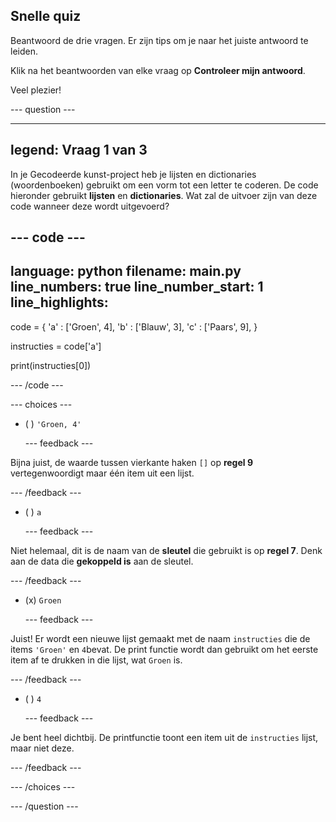 ## Snelle quiz

Beantwoord de drie vragen. Er zijn tips om je naar het juiste antwoord te leiden.

Klik na het beantwoorden van elke vraag op **Controleer mijn antwoord**.

Veel plezier!

--- question ---

---
legend: Vraag 1 van 3
---
In je Gecodeerde kunst-project heb je lijsten en dictionaries (woordenboeken) gebruikt om een vorm tot een letter te coderen. De code hieronder gebruikt **lijsten** en **dictionaries**. Wat zal de uitvoer zijn van deze code wanneer deze wordt uitgevoerd?

--- code ---
---
language: python
filename: main.py
line_numbers: true
line_number_start: 1
line_highlights: 
---
code = {
    'a' : ['Groen', 4],
    'b' : ['Blauw', 3],
    'c' : ['Paars', 9],
}

instructies = code['a']

print(instructies[0])

--- /code ---

--- choices ---

- ( )
`'Groen, 4'`

  --- feedback ---

Bijna juist, de waarde tussen vierkante haken `[]` op **regel 9** vertegenwoordigt maar één item uit een lijst.

  --- /feedback ---

- ( )
`a`

  --- feedback ---

Niet helemaal, dit is de naam van de **sleutel** die gebruikt is op **regel 7**. Denk aan de data die **gekoppeld is** aan de sleutel.

  --- /feedback ---

- (x)
`Groen`

  --- feedback ---

Juist! Er wordt een nieuwe lijst gemaakt met de naam `instructies` die de items `'Groen'` en `4`bevat. De print functie wordt dan gebruikt om het eerste item af te drukken in die lijst, wat `Groen` is.

  --- /feedback ---

- ( )
`4`

  --- feedback ---

Je bent heel dichtbij. De printfunctie toont een item uit de `instructies` lijst, maar niet deze.

  --- /feedback ---

--- /choices ---

--- /question ---
